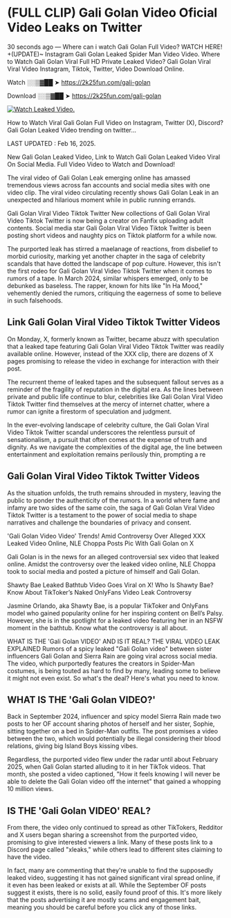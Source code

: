 # (FULL CLIP) Gali Golan Video Oficial Video Leaks on Twitter

30 seconds ago — Where can i watch Gali Golan Full Video? WATCH HERE! +(UPDATE)~ Instagram Gali Golan Leaked Spider Man Video Video. Where to Watch Gali Golan Viral Full HD Private Leaked Video? Gali Golan Viral Viral Video Instagram, Tiktok, Twitter, Video Download Online.

Watch ░░▒▓██ ➤ https://2k25fun.com/gali-golan

Download ░░▒▓██ ➤ https://2k25fun.com/gali-golan

[![Watch Leaked Video.](https://miro.medium.com/v2/resize:fit:828/format:webp/1*cilzJN44JGOrTw9NJCrNHA.gif "Watch Leaked Video")](https://2k25fun.com/gali-golan)

How to Watch Viral Gali Golan Full Video on Instagram, Twitter (X), Discord? Gali Golan Leaked Video trending on twitter...

LAST UPDATED : Feb 16, 2025.

New Gali Golan Leaked Video, Link to Watch Gali Golan Leaked Video Viral On Social Media. Full Video Video to Watch and Download!

The viral video of Gali Golan Leak emerging online has amassed tremendous views across fan accounts and social media sites with one video clip. The viral video circulating recently shows Gali Golan Leak in an unexpected and hilarious moment while in public running errands.

Gali Golan Viral Video Tiktok Twitter New collections of Gali Golan Viral Video Tiktok Twitter is now being a creator on Fanfix uploading adult contents. Social media star Gali Golan Viral Video Tiktok Twitter is been posting short videos and naughty pics on Tiktok platform for a while now.

The purported leak has stirred a maelanage of reactions, from disbelief to morbid curiosity, marking yet another chapter in the saga of celebrity scandals that have dotted the landscape of pop culture. However, this isn't the first rodeo for Gali Golan Viral Video Tiktok Twitter when it comes to rumors of a tape. In March 2024, similar whispers emerged, only to be debunked as baseless. The rapper, known for hits like "In Ha Mood," vehemently denied the rumors, critiquing the eagerness of some to believe in such falsehoods.

## Link Gali Golan Viral Video Tiktok Twitter Videos

On Monday, X, formerly known as Twitter, became abuzz with speculation that a leaked tape featuring Gali Golan Viral Video Tiktok Twitter was readily available online. However, instead of the XXX clip, there are dozens of X pages promising to release the video in exchange for interaction with their post.

The recurrent theme of leaked tapes and the subsequent fallout serves as a reminder of the fragility of reputation in the digital era. As the lines between private and public life continue to blur, celebrities like Gali Golan Viral Video Tiktok Twitter find themselves at the mercy of internet chatter, where a rumor can ignite a firestorm of speculation and judgment.

In the ever-evolving landscape of celebrity culture, the Gali Golan Viral Video Tiktok Twitter scandal underscores the relentless pursuit of sensationalism, a pursuit that often comes at the expense of truth and dignity. As we navigate the complexities of the digital age, the line between entertainment and exploitation remains perilously thin, prompting a re

##  Gali Golan Viral Video Tiktok Twitter Videos

As the situation unfolds, the truth remains shrouded in mystery, leaving the public to ponder the authenticity of the rumors. In a world where fame and infamy are two sides of the same coin, the saga of Gali Golan Viral Video Tiktok Twitter is a testament to the power of social media to shape narratives and challenge the boundaries of privacy and consent.

'Gali Golan Video Video' Trends! Amid Controversy Over Alleged XXX Leaked Video Online, NLE Choppa Posts Pic With Gali Golan on X

Gali Golan is in the news for an alleged controversial sex video that leaked online. Amidst the controversy over the leaked video online, NLE Choppa took to social media and posted a picture of himself and Gali Golan.

Shawty Bae Leaked Bathtub Video Goes Viral on X! Who Is Shawty Bae? Know About TikToker’s Naked OnlyFans Video Leak Controversy

Jasmine Orlando, aka Shawty Bae, is a popular TikToker and OnlyFans model who gained popularity online for her inspiring content on Bell’s Palsy. However, she is in the spotlight for a leaked video featuring her in an NSFW moment in the bathtub. Know what the controversy is all about.

WHAT IS THE 'Gali Golan VIDEO' AND IS IT REAL? THE VIRAL VIDEO LEAK EXPLAINED Rumors of a spicy leaked "Gali Golan video" between sister influencers Gali Golan and Sierra Rain are going viral across social media. The video, which purportedly features the creators in Spider-Man costumes, is being touted as hard to find by many, leading some to believe it might not even exist. So what's the deal? Here's what you need to know.

## WHAT IS THE 'Gali Golan VIDEO?'

Back in September 2024, influencer and spicy model Sierra Rain made two posts to her OF account sharing photos of herself and her sister, Sophie, sitting together on a bed in Spider-Man outfits. The post promises a video between the two, which would potentially be illegal considering their blood relations, giving big Island Boys kissing vibes.

Regardless, the purported video flew under the radar until about February 2025, when Gali Golan started alluding to it in her TikTok videos. That month, she posted a video captioned, "How it feels knowing I will never be able to delete the Gali Golan video off the internet" that gained a whopping 10 million views.

## IS THE 'Gali Golan VIDEO' REAL?

From there, the video only continued to spread as other TikTokers, Redditor and X users began sharing a screenshot from the purported video, promising to give interested viewers a link. Many of these posts link to a Discord page called "xleaks," while others lead to different sites claiming to have the video.

In fact, many are commenting that they're unable to find the supposedly leaked video, suggesting it has not gained significant viral spread online, if it even has been leaked or exists at all. While the September OF posts suggest it exists, there is no solid, easily found proof of this. It's more likely that the posts advertising it are mostly scams and engagement bait, meaning you should be careful before you click any of those links.